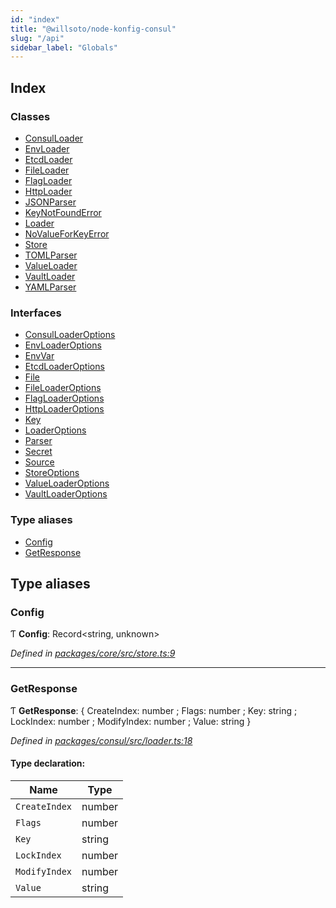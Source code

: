 ```yaml
---
id: "index"
title: "@willsoto/node-konfig-consul"
slug: "/api"
sidebar_label: "Globals"
---
```


## Index

### Classes

- [ConsulLoader](classes/consulloader.md)
- [EnvLoader](classes/envloader.md)
- [EtcdLoader](classes/etcdloader.md)
- [FileLoader](classes/fileloader.md)
- [FlagLoader](classes/flagloader.md)
- [HttpLoader](classes/httploader.md)
- [JSONParser](classes/jsonparser.md)
- [KeyNotFoundError](classes/keynotfounderror.md)
- [Loader](classes/loader.md)
- [NoValueForKeyError](classes/novalueforkeyerror.md)
- [Store](classes/store.md)
- [TOMLParser](classes/tomlparser.md)
- [ValueLoader](classes/valueloader.md)
- [VaultLoader](classes/vaultloader.md)
- [YAMLParser](classes/yamlparser.md)

### Interfaces

- [ConsulLoaderOptions](interfaces/consulloaderoptions.md)
- [EnvLoaderOptions](interfaces/envloaderoptions.md)
- [EnvVar](interfaces/envvar.md)
- [EtcdLoaderOptions](interfaces/etcdloaderoptions.md)
- [File](interfaces/file.md)
- [FileLoaderOptions](interfaces/fileloaderoptions.md)
- [FlagLoaderOptions](interfaces/flagloaderoptions.md)
- [HttpLoaderOptions](interfaces/httploaderoptions.md)
- [Key](interfaces/key.md)
- [LoaderOptions](interfaces/loaderoptions.md)
- [Parser](interfaces/parser.md)
- [Secret](interfaces/secret.md)
- [Source](interfaces/source.md)
- [StoreOptions](interfaces/storeoptions.md)
- [ValueLoaderOptions](interfaces/valueloaderoptions.md)
- [VaultLoaderOptions](interfaces/vaultloaderoptions.md)

### Type aliases

- [Config](index.md#config)
- [GetResponse](index.md#getresponse)

## Type aliases

### Config

Ƭ **Config**: Record&#60;string, unknown>

_Defined in [packages/core/src/store.ts:9](https://github.com/willsoto/node-konfig/blob/b999a55/packages/core/src/store.ts#L9)_

---

### GetResponse

Ƭ **GetResponse**: { CreateIndex: number ; Flags: number ; Key: string ; LockIndex: number ; ModifyIndex: number ; Value: string }

_Defined in [packages/consul/src/loader.ts:18](https://github.com/willsoto/node-konfig/blob/b999a55/packages/consul/src/loader.ts#L18)_

#### Type declaration:

| Name          | Type   |
| ------------- | ------ |
| `CreateIndex` | number |
| `Flags`       | number |
| `Key`         | string |
| `LockIndex`   | number |
| `ModifyIndex` | number |
| `Value`       | string |
